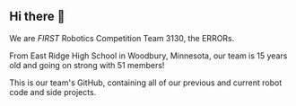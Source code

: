 ## Hi there 👋

We are *FIRST* Robotics Competition Team 3130, the ERRORs.

From East Ridge High School in Woodbury, Minnesota, our team is 15 years old and going on strong with 51 members!

This is our team's GitHub, containing all of our previous and current robot code and side projects.
<!--

**Here are some ideas to get you started:**

🙋‍♀️ A short introduction - what is your organization all about?
🌈 Contribution guidelines - how can the community get involved?
👩‍💻 Useful resources - where can the community find your docs? Is there anything else the community should know?
🍿 Fun facts - what does your team eat for breakfast?
🧙 Remember, you can do mighty things with the power of [Markdown](https://docs.github.com/github/writing-on-github/getting-started-with-writing-and-formatting-on-github/basic-writing-and-formatting-syntax)
-->
